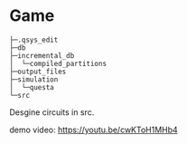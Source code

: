 # Game 

```
├─.qsys_edit
├─db
├─incremental_db
│  └─compiled_partitions
├─output_files
├─simulation
│  └─questa
└─src
```

Desgine circuits in src.

demo video: https://youtu.be/cwKToH1MHb4
